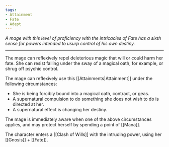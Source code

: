 ```yaml
---
tags:
- Attainment
- Fate
- Adept
---
```


_A mage with this level of proficiency with the intricacies of Fate has a sixth sense for powers intended to usurp control of his own destiny._

---

The mage can reflexively repel deleterious magic that will or could harm her fate. She can resist falling under the sway of a magical oath, for example, or shrug off psychic control.

The mage can reflexively use this [[Attainments|Attainment]] under the following circumstances:
- She is being forcibly bound into a magical oath, contract, or geas.
- A supernatural compulsion to do something she does not wish to do is directed at her.
- A supernatural effect is changing her destiny.

The mage is immediately aware when one of the above circumstances applies, and may protect herself by spending a point of [[Mana]].

The character enters a [[Clash of Wills]] with the intruding power, using her [[Gnosis]] + [[Fate]].